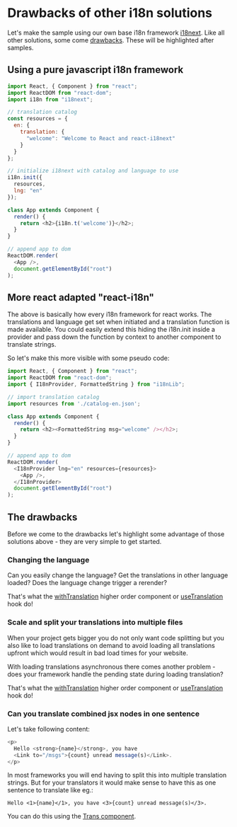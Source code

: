 # Drawbacks of other i18n solutions

Let's make the sample using our own base i18n framework [i18next](https://i18next.com). Like all other solutions, some come [drawbacks](the-drawbacks-of-other-i18n-solutions.md#the-drawbacks). These will be highlighted after samples.

## Using a pure javascript i18n framework

```javascript
import React, { Component } from "react";
import ReactDOM from "react-dom";
import i18n from "i18next";

// translation catalog
const resources = {
  en: {
    translation: {
      "welcome": "Welcome to React and react-i18next"
    }
  }
};

// initialize i18next with catalog and language to use
i18n.init({
  resources,
  lng: "en"
});

class App extends Component {
  render() {
    return <h2>{i18n.t('welcome')}</h2>;
  }
}

// append app to dom
ReactDOM.render(
  <App />,
  document.getElementById("root")
);
```

## More react adapted "react-i18n"

The above is basically how every i18n framework for react works. The translations and language get set when initiated and a translation function is made available. You could easily extend this hiding the i18n.init inside a provider and pass down the function by context to another component to translate strings.

So let's make this more visible with some pseudo code:

```javascript
import React, { Component } from "react";
import ReactDOM from "react-dom";
import { I18nProvider, FormattedString } from "i18nLib";

// import translation catalog
import resources from './catalog-en.json';

class App extends Component {
  render() {
    return <h2><FormattedString msg="welcome" /></h2>;
  }
}

// append app to dom
ReactDOM.render(
  <I18nProvider lng="en" resources={resources}>
    <App />,
  </I18nProvider>
  document.getElementById("root")
);
```

## The drawbacks

Before we come to the drawbacks let's highlight some advantage of those solutions above - they are very simple to get started.

### Changing the language

Can you easily change the language? Get the translations in other language loaded? Does the language change trigger a rerender?

That's what the [withTranslation](../latest/withtranslation-hoc.md) higher order component or [useTranslation](../latest/usetranslation-hook.md) hook do!

### Scale and split your translations into multiple files

When your project gets bigger you do not only want code splitting but you also like to load translations on demand to avoid loading all translations upfront which would result in bad load times for your website.

With loading translations asynchronous there comes another problem - does your framework handle the pending state during loading translation?

That's what the [withTranslation](../latest/withtranslation-hoc.md) higher order component or [useTranslation](../latest/usetranslation-hook.md) hook do!

### Can you translate combined jsx nodes in one sentence

Let's take following content:

```javascript
<p>
  Hello <strong>{name}</strong>, you have 
  <Link to="/msgs">{count} unread message(s)</Link>.
</p>
```

In most frameworks you will end having to split this into multiple translation strings. But for your translators it would make sense to have this as one sentence to translate like eg.:

```text
Hello <1>{name}</1>, you have <3>{count} unread message(s)</3>.
```

You can do this using the [Trans component](../latest/trans-component.md).

